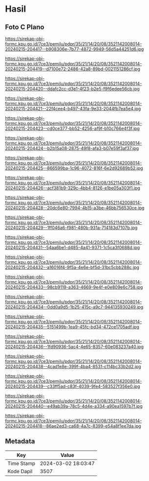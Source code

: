 # Hasil

## Foto C Plano

https://sirekap-obj-formc.kpu.go.id/7ce3/pemilu/pdpr/35/21/14/20/08/3521142008014-20240215-204417--b908306e-7b77-4872-9949-56d5a44251d6.jpg

https://sirekap-obj-formc.kpu.go.id/7ce3/pemilu/pdpr/35/21/14/20/08/3521142008014-20240215-204419--d7100e72-2486-42a8-89bd-0021151286cf.jpg

https://sirekap-obj-formc.kpu.go.id/7ce3/pemilu/pdpr/35/21/14/20/08/3521142008014-20240215-204420--ddafc2cc-d3e1-4f23-b2e5-f9f6edee56cb.jpg

https://sirekap-obj-formc.kpu.go.id/7ce3/pemilu/pdpr/35/21/14/20/08/3521142008014-20240215-204421--22f4cee4-b497-43fa-9e33-2044fb7ea5e4.jpg

https://sirekap-obj-formc.kpu.go.id/7ce3/pemilu/pdpr/35/21/14/20/08/3521142008014-20240215-204423--cd0ce377-bb52-4256-af9f-b10c766e4f3f.jpg

https://sirekap-obj-formc.kpu.go.id/7ce3/pemilu/pdpr/35/21/14/20/08/3521142008014-20240215-204424--b2b15a08-2875-49f8-afa3-b07e59f3af37.jpg

https://sirekap-obj-formc.kpu.go.id/7ce3/pemilu/pdpr/35/21/14/20/08/3521142008014-20240215-204425--866599ba-1c96-4072-816f-6e2d92689b52.jpg

https://sirekap-obj-formc.kpu.go.id/7ce3/pemilu/pdpr/35/21/14/20/08/3521142008014-20240215-204426--acf381b9-329c-4bb4-8126-e1be05a303f1.jpg

https://sirekap-obj-formc.kpu.go.id/7ce3/pemilu/pdpr/35/21/14/20/08/3521142008014-20240215-204428--20dc6e80-7994-4b15-a3be-46bb756530ce.jpg

https://sirekap-obj-formc.kpu.go.id/7ce3/pemilu/pdpr/35/21/14/20/08/3521142008014-20240215-204429--1ff046a6-f981-480b-931a-714183d7107b.jpg

https://sirekap-obj-formc.kpu.go.id/7ce3/pemilu/pdpr/35/21/14/20/08/3521142008014-20240215-204431--54aa6be1-d485-4a41-9371-1c5ca3f0688d.jpg

https://sirekap-obj-formc.kpu.go.id/7ce3/pemilu/pdpr/35/21/14/20/08/3521142008014-20240215-204432--a16016f4-9f5a-4e6e-bf5d-31bc5cbb288c.jpg

https://sirekap-obj-formc.kpu.go.id/7ce3/pemilu/pdpr/35/21/14/20/08/3521142008014-20240215-204433--98cb9119-a363-4669-9e4f-e0e809e6c758.jpg

https://sirekap-obj-formc.kpu.go.id/7ce3/pemilu/pdpr/35/21/14/20/08/3521142008014-20240215-204434--0dd0a9d5-1b25-415c-a9c7-944135930249.jpg

https://sirekap-obj-formc.kpu.go.id/7ce3/pemilu/pdpr/35/21/14/20/08/3521142008014-20240215-204435--5151499b-1ea9-45fc-bd34-472ce1705adf.jpg

https://sirekap-obj-formc.kpu.go.id/7ce3/pemilu/pdpr/35/21/14/20/08/3521142008014-20240215-204436--1fd90936-5ac4-4e65-8357-60e083237a40.jpg

https://sirekap-obj-formc.kpu.go.id/7ce3/pemilu/pdpr/35/21/14/20/08/3521142008014-20240215-204438--4cad1e8e-399f-4ba4-8531-c114bc33b2d2.jpg

https://sirekap-obj-formc.kpu.go.id/7ce3/pemilu/pdpr/35/21/14/20/08/3521142008014-20240215-204439--c33ff5ad-c83f-4039-9fe4-583527f356e0.jpg

https://sirekap-obj-formc.kpu.go.id/7ce3/pemilu/pdpr/35/21/14/20/08/3521142008014-20240215-204440--e49ab39a-78c5-4d4e-a334-a90ea1597b7f.jpg

https://sirekap-obj-formc.kpu.go.id/7ce3/pemilu/pdpr/35/21/14/20/08/3521142008014-20240215-204418--86ae2ed3-ca68-4a7c-8399-e54a8f1ee7da.jpg


## Metadata

| Key        | Value               |
| ---------- | ------------------- |
| Time Stamp | 2024-03-02 18:03:47 |
| Kode Dapil | 3507                |



